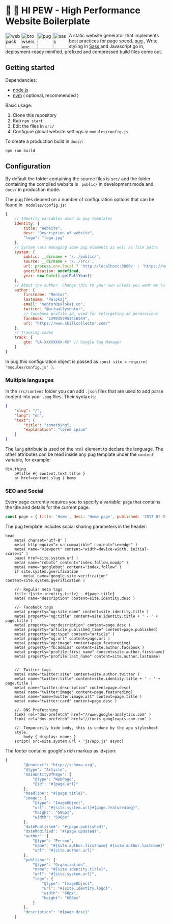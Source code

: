 # 👋 🔫 HI PEW - High Performance Website Boilerplate

<img height="50px" style="float: left;" alt="webpack" src="http://i.imgur.com/xz36f45.png" /> <img height="50px" style="float: left;" alt="browsersync" src="http://i.imgur.com/L5peje9.png" /> <img height="50px" style="float: left;" alt="pug" src="http://i.imgur.com/x4sHEg4.png" /> <img height="50px" style="float: left;" alt="sass" src="http://i.imgur.com/O9ikKdz.png" />

A static website generator that implements best practices for page speed. [ pug ]( https://github.com/pugjs ), Write styling in [ Sass ]( https://github.com/sass/sass ) and Javascript go in, deployment-ready minified, prefixed and compressed build files come out.

## Getting started

Dependencies:

- [node.js]( https://nodejs.org/en/ )
- [nvm]( https://github.com/nvm-sh/nvm ) ( optional, recommended )

Basic usage:

1. Clone this repository
2. Run `npm start`
3. Edit the files in `src/`
4. Configure global website settings in `modules/config.js`

To create a production build in `docs/`:

```shell
npm run build
```

## Configuration

By default the folder containing the source files is `src/` and the folder containing the compiled website is ` public/` in development mode and `docs/` in production mode.

The pug files depend on a number of configuration options that can be found in ` modules/config.js`:

```js
{
    // Identity variables used in pug templates
    identity: {
        title: "Website",
        desc: "Description of website",
        "logo": "logo.jpg"
    },
    // System vars managing some pug elements as well as file paths
    system: {
        public: __dirname + '/../public/',
        source: __dirname + '/../src/',
        url: process.env.local ? 'http://localhost:3000/' : 'https://www.liveurl.com',
        gverification: undefined,
        year: new Date().getFullYear()
    },
    // About the author. Change this to your own unless you went me to get credit for your page of course... <3
    author: {
        firstname: "Mentor",
        lastname: "Palokaj",
        email: "mentor@palokaj.co",
        twitter: "@actuallymentor",
        // facebook profile id, used for retargeting ad permissions
        facebook: "1299359953416544",
        url: "https://www.skillcollector.com/"
    },
    // Tracking codes
    track: {
        gtm: "UA-XXXXXXXX-XX" // Google Tag Manager
    }
}
```

In pug this configuration object is passed as `const site = require( 'modules/config.js' )`.

### Multiple languages

In the `src/content` folder you can add `.json` files that are used to add parse content into your `.pug` files. Their syntax is:

```json
{
    "slug": "/",
    "lang": "en",
    "text": {
        "title": "something",
        "explanation": "lorem ipsum"
    }
}
```

The `lang` attribute is used on the `html` element to declare the language. The other attributes can be read inside any pug template under the `content` variable, for example:

```pug
div.thing
    p#title #{ content.text.title }
    a( href=content.slug ) home
```

### SEO and Social

Every page currently requires you to specify a variable: ```page``` that contains the title and details for the current page. 

```js
const page = { title: 'Home', desc: 'Home page', published: '2017-01-01', url: '/', featuredimg: '/image.jpg' }
```

The pug template includes social sharing parameters in the header:

```pug
head
    meta( charset='utf-8' )
    meta( http-equiv="x-ua-compatible" content="ie=edge" )
    meta( name="viewport" content="width=device-width, initial-scale=1" )
    base( href=site.system.url )
    meta( name="robots" content="index,follow,noodp" )
    meta( name="googlebot" content="index,follow" )
    if site.system.gverification
        meta( name="google-site-verification" content=site.system.gverification )

    //- Regular meta tags
    title !{site.identity.title} - #{page.title}
    meta( name="description" content=site.identity.desc )

    //- Facebook tags
    meta( property="og:site_name" content=site.identity.title )
    meta( property="og:title" content=site.identity.title + ' - ' + page.title )
    meta( property="og:description" content=page.desc )
    meta( property="article:published_time" content=page.published)
    meta( property="og:type" content="article" )
    meta( property="og:url" content=page.url )
    meta( property="og:image" content=page.featuredimg)
    meta( property="fb:admins" content=site.author.facebook )
    meta( property="profile:first_name" content=site.author.firstname)
    meta( property="profile:last_name" content=site.author.lastname)


    //- Twitter tags
    meta( name="twitter:site" content=site.author.twitter )
    meta( name="twitter:title" content=site.identity.title + ' - ' + page.title )
    meta( name="twitter:description" content=page.desc)
    meta( name="twitter:image" content=page.featuredimg)
    meta( name="name=twitter:image:alt" content=page.title )
    meta( name="twitter:card" content=page.desc )

    //- DNS Prefetching
    link( rel="dns-prefetch" href="//www.google-analytics.com" )
    link( rel="dns-prefetch" href="//fonts.googleapis.com.com" )

    //- Temporarily hide body, this is undone by the app stylesheet
    style.
        body { display: none; }
    script( src=site.system.url + 'js/app.js' async)
```

The footer contains google's rich markup as ld+json:

```js
{
        "@context": "http://schema.org",
        "@type": "Article",
        "mainEntityOfPage": {
            "@type": "WebPage",
            "@id": "#{page.url}"
        },
        "headline": "#{page.title}",
        "image": {
            "@type": "ImageObject",
            "url": "#{site.system.url}#{page.featuredimg}",
            "height": "696px",
            "width": "696px"
        },
        "datePublished": "#{page.published}",
        "dateModified": "#{page.updated}",
        "author": {
            "@type": "Person",
            "name": "#{site.author.firstname} #{site.author.lastname}",
            "url": "#{site.author.url}"
        },
        "publisher": {
            "@type": "Organization",
            "name": "#{site.identity.title}",
            "url": "#{site.system.url}",
            "logo": {
                "@type": "ImageObject",
                "url": "#{site.identity.logo}",
                "width": "60px",
                "height": "600px"
            }
        },
        "description": "#{page.desc}"
    }
```

